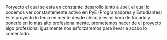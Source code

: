 Poryecto el cual se esta en constante desarollo junto a Joel, el cual lo podemos ver constantemente activo en PyE (Programadores y Estudiantes)
Este proyecto lo tenia en mente desde chico y es mi hora de forjarlo y ponerlo en lo mas alto profesionalmente, prometemos hacer de el proyecto
algo profesional igualmente nos esforzaremos para llevar a acabo lo comentado.
